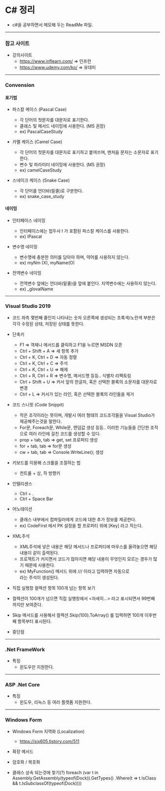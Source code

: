 # C# 정리
- c#을 공부하면서 메모해 두는 ReadMe 파일.
***
### 참고 사이트
- 강의사이트
  - https://www.inflearn.com/ => 인프런
  - https://www.udemy.com/ko/ => 유데미
  
***
### Convension
#### 표기법
- 파스칼 케이스 (Pascal Case)
  - 각 단어의 첫문자를 대문자로 표기한다.
  - 클래스 및 메서드 네이밍에 사용한다. (MS 권장)
  - ex) PascalCaseStudy
  
- 카멜 케이스 (Camel Case)
  - 각 단어의 첫문자를 대문자로 표기하고 붙여쓰며, 맨처음 문자는 소문자로 표기한다.
  - 변수 및 파라미터 네이밍에 사용한다. (MS 권장)
  - ex) camelCaseStudy
  
- 스네이크 케이스 (Snake Case)
  - 각 단어를 언더바(밑줄)로 구분한다.
  - ex) snake_case_study
#### 네이밍
- 인터페이스 네이밍
  - 인터페이스에는 접두사 I 가 포함된 파스칼 케이스를 사용한다.
  - ex) IPascal
  
- 변수명 네이밍
  - 변수명에 충분한 의미를 담아야 하며, 약어를 사용하지 않는다.
  - ex) myNm (X), myName(O)
  
- 전역변수 네이밍
  - 전역변수 앞에는 언더바(밑줄)을 앞에 붙인다. 지역변수에는 사용하지 않는다.
  - ex) _glovalName

***
### Visual Studio 2019
- 코드 좌측 몇번째 줄인지 나타내는 숫자 오른쪽에 생성되는 초록색/노란색 부분은 각각 수정된 상태, 저장된 상태를 뜻한다. 

- 단축키
  - F1                  => 객체나 메서드를 클릭하고 F1을 누르면 MSDN 오픈
  - Ctrl + Shift + A    => 새 항목 추가
  - Ctrl + K, Ctrl + D  => 자동 정렬
  - Ctrl + K, Ctrl + C  => 주석
  - Ctrl + K, Ctrl + U  => 해제
  - Ctrl + R, Ctrl + R  => 변수명, 메서드명 등등.. 식별자 리팩토링
  - Ctrl + Shift + U    => 커서 앞의 한글자, 혹은 선택한 블록의 소문자를 대문자로 변경
  - Ctrl + L            => 커서가 있는 라인, 혹은 선택한 블록의 라인들을 제거
  
- 코드 스니핏 (Code Snippit)
  - 작은 조각이라는 뜻이며, 개발시 여러 형태의 코드조각들을 Visual Studio가 제공해주는것을 말한다.
  - For문, Foreach문, While문, 랜덤값 생성 등등.. 이러한 기능들을 간단한 조작으로 여러 라인에 걸친 코드를 생성할 수 있다.
  - prop + tab, tab => get, set 프로퍼티 생성
  - for + tab, tab => for문 생성
  - cw + tab, tab => Console.WriteLine(); 생성

- 키보드를 이용해 스크롤을 조절하는 법
  - 컨트롤 + 상, 하 방향키

- 인텔리센스
  - Ctrl + .
  - Ctrl + Space Bar
  

- 어노테이션
  - 클래스 내부에서 컴파일러에게 코드에 대한 추가 정보를 제공한다.
  - ex) CodeFirst 에서 PK 설정을 할 프로퍼티 위에 [Key] 라고 적는다.

- XML주석 <summary>
  - XML주석에 넣은 내용은 해당 메서드나 프로퍼티에 마우스를 올려놓으면 해당 내용이 같이 출력된다.
  - 프로젝트가 커지면서 코드가 많아지면 해당 내용이 무엇인지 모르는 경우가 많기 때문에 사용한다.
  - ex) MyFunction() 메서드 위에 /// 이라고 입력하면 자동으로 <summary> 라는 주석이 생성된다.


- 직접 실행창 컬렉션 항목 100개 넘는 항목 보기
 - 컬렉션이 100개가 넘으면 직접 실행창에서 <자세히...> 라고 표시되면서 99번째 까지만 보여준다.
 - Skip 메서드를 사용해서 컬렉션.Skip(100).ToArray() 를 입력하면 100개 이후번째 항목부터 표시된다.

- 중단점
  
***
### .Net FrameWork
- 특징
  - 윈도우만 지원한다.
***
### ASP .Net Core
- 특징
  - 윈도우, 리눅스 등 여러 플랫폼 지원한다.
***
### Windows Form
- Windows Form 지역화 (Localization)
  - https://six605.tistory.com/511
- 확장 메서드

- 암호화 / 복호화

- 클래스 상속 되는것에 찾기(?)
 foreach (var t in Assembly.GetAssembly(typeof(Dock)).GetTypes()
                .Where(t => t.IsClass && t.IsSubclassOf(typeof(Dock))))

